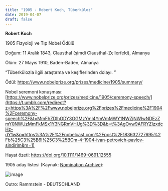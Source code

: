 ```yaml
---
title: "1905 - Robert Koch, Tüberküloz"
date: 2019-04-07
draft: false
---
```


**Robert Koch**

1905 Fizyoloji ve Tıp Nobel Ödülü

Doğum: 11 Aralık 1843, Clausthal (şimdi Clausthal-Zellerfeld), Almanya

Ölüm: 27 Mayıs 1910, Baden-Baden, Almanya

“Tüberkülozla ilgili araştırma ve keşiflerinden dolayı. ”

Ödül: <https://www.nobelprize.org/prizes/medicine/1905/summary/>

Nobel seremoni konuşması: [https://www.nobelprize.org/prizes/medicine/1905/ceremony-speech/](https://t.umblr.com/redirect?z=https%3A%2F%2Fwww.nobelprize.org%2Fprizes%2Fmedicine%2F1904%2Fceremony-speech%2F&t=MmFhZDlhODY3OGMzYmI4YmVmMWY1NWZjNWIwNDEzZmY0NWUzMmFkMSx1Y3NGRmVHUg%3D%3D&b=t%3AgOvw9AFRYZIzxdcHz-dY1w&p=https%3A%2F%2Fnobelcast.com%2Fpost%2F183632727695%2Fb%25C3%25B6l%25C3%25BCm-4-1904-ivan-petrovich-pavlov-sindirim&m=1)

Hayat özeti: [](https://reader.elsevier.com/reader/sd/pii/S1198743X14608569?token=50E75DDE416CA9856A6A6D94E4DFF719C75A1B766F1B16A88C51BBF69E6BE066EFD06A3A3D3FAB49DF6DDBA91D240A5E)<https://doi.org/10.1111/1469-0691.12555>

1905 aday listesi (Kaynak: [Nomination Archive](https://t.umblr.com/redirect?z=https%3A%2F%2Fwww.nobelprize.org%2Fnomination%2Fredirector%2F%3Fredir%3Darchive%2F&t=MmQ2YmUyZDY1YmQxNjNmZjM2Njg4OGE1NGE1ZGY0NDgzZjdmYzY3MixPVkkzb2Rpcw%3D%3D&b=t%3AgOvw9AFRYZIzxdcHz-dY1w&p=https%3A%2F%2Fnobelcast.com%2Fpost%2F183091831580%2Fb%C3%B6l%C3%BCm-1-1901-emil-adolf-von-behring-difteri&m=1)):  


![image](https://64.media.tumblr.com/db6379a557eb847194aa10baab143519/tumblr_inline_pplu1zm7Hc1wz3wgt_1280.png)

Outro: Rammstein - DEUTSCHLAND
